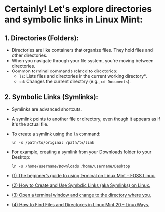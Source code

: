 # Certainly! Let's explore directories and symbolic links in **Linux Mint**:

## 1. **Directories (Folders)**:
   - Directories are like containers that organize files. They hold files and other directories.
   - When you navigate through your file system, you're moving between directories.
   - Common terminal commands related to directories:
     - `ls`: Lists files and directories in the current working directory³.
     - `cd`: Changes the current directory (e.g., `cd Documents`).

## 2. **Symbolic Links (Symlinks)**:
   - Symlinks are advanced shortcuts.
   - A symlink points to another file or directory, even though it appears as if it's the actual file.
   - To create a symlink using the `ln` command:
     ```
     ln -s /path/to/original /path/to/link
     ```
   - For example, creating a symlink from your Downloads folder to your Desktop:
     ```
     ln -s /home/username/Downloads /home/username/Desktop
     ```


- [(1) The beginner’s guide to using terminal on Linux Mint - FOSS Linux.](https://www.fosslinux.com/103546/the-beginners-guide-to-using-terminal-on-linux-mint.htm.)
- [(2) How to Create and Use Symbolic Links (aka Symlinks) on Linux.](https://www.howtogeek.com/287014/how-to-create-and-use-symbolic-links-aka-symlinks-on-linux/.)
- [(3) Open a terminal window and change to the directory where you.](https://forums.linuxmint.com/viewtopic.php?t=97386.)
- [(4) How to Find Files and Directories in Linux Mint 20 – LinuxWays.](https://linuxways.net/mint/how-to-find-files-and-directories-in-linux-mint-20/.)